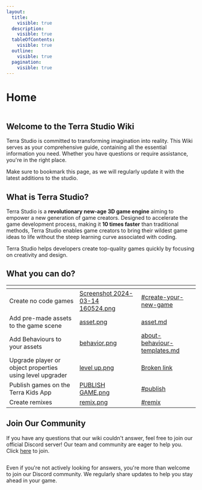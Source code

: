 ```yaml
---
layout:
  title:
    visible: true
  description:
    visible: true
  tableOfContents:
    visible: true
  outline:
    visible: true
  pagination:
    visible: true
---
```


# Home

<figure><img src=".gitbook/assets/letsterra_cover (1).jpg" alt=""><figcaption></figcaption></figure>

## Welcome to the Terra Studio Wiki

Terra Studio is committed to transforming imagination into reality. This Wiki serves as your comprehensive guide, containing all the essential information you need. Whether you have questions or require assistance, you're in the right place.

Make sure to bookmark this page, as we will regularly update it with the latest additions to the studio.&#x20;

## What is Terra Studio?

Terra Studio is a **revolutionary new-age 3D game engine** aiming to empower a new generation of game creators. Designed to accelerate the game development process, making it **10 times faster** than traditional methods, Terra Studio enables game creators to bring their wildest game ideas to life without the steep learning curve associated with coding.

Terra Studio helps developers create top-quality games quickly by focusing on creativity and design.

## What you can do?

<table data-view="cards"><thead><tr><th></th><th data-hidden data-card-cover data-type="files"></th><th data-hidden data-card-target data-type="content-ref"></th></tr></thead><tbody><tr><td>Create no code games</td><td><a href=".gitbook/assets/Screenshot 2024-03-14 160524.png">Screenshot 2024-03-14 160524.png</a></td><td><a href="overview/getting-started.md#create-your-new-game">#create-your-new-game</a></td></tr><tr><td>Add pre-made assets to the game scene</td><td><a href=".gitbook/assets/asset.png">asset.png</a></td><td><a href="editor-essentials/builder-menu-and-builder-panel/asset.md">asset.md</a></td></tr><tr><td>Add Behaviours to your assets</td><td><a href=".gitbook/assets/behavior.png">behavior.png</a></td><td><a href="adding-behaviors/about-behaviour-templates.md">about-behaviour-templates.md</a></td></tr><tr><td>Upgrade player or object properties using level upgrader</td><td><a href=".gitbook/assets/level up.png">level up.png</a></td><td><a href="broken-reference">Broken link</a></td></tr><tr><td>Publish games on the Terra Kids App</td><td><a href=".gitbook/assets/PUBLISH GAME.png">PUBLISH GAME.png</a></td><td><a href="editor-essentials/main-toolbar.md#publish">#publish</a></td></tr><tr><td>Create remixes</td><td><a href=".gitbook/assets/remix.png">remix.png</a></td><td><a href="overview/getting-started.md#remix">#remix</a></td></tr></tbody></table>

## Join Our Community

If you have any questions that our wiki couldn't answer, feel free to join our official Discord server! Our team and community are eager to help you. Click [here](https://discord.com/invite/nFmUq4Tf) to join.

<figure><img src=".gitbook/assets/image (6).png" alt=""><figcaption></figcaption></figure>

Even if you're not actively looking for answers, you're more than welcome to join our Discord community. We regularly share updates to help you stay ahead in your game.
